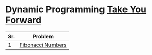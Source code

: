 # Dynamic Programming [Take You Forward](https://www.youtube.com/playlist?list=PLgUwDviBIf0qUlt5H_kiKYaNSqJ81PMMY)

| Sr. | Problem           |
| --- | ----------------- |
| 1   | [Fibonacci Numbers](./1_fibonacciNumbers.md) |
